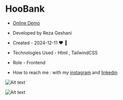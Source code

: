 # HooBank

- [Online Demo](https://rezageshaniweb.github.io/HooBank/)

- Developed by Reza Geshani

- Created - 2024-12-11 &hearts; &#128420;
  
- Technologies Used - Html , TailwindCSS

- Role - Frontend

- How to reach me : with my [instagram](https://www.instagram.com/rezageshani_web) and [linkedin](http://www.linkedin.com/in/reza-geshani-web)


![Alt text](https://github.com/user-attachments/assets/57211913-c9fc-4b7f-aba5-af46cefb3200)

![Alt text](https://github.com/user-attachments/assets/35ca084e-04f8-4f61-ac68-7e8963285906)
